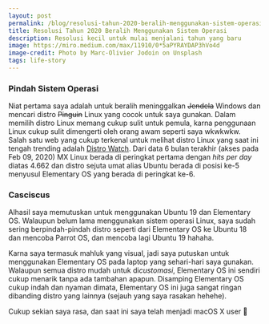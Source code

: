 ```yaml
---
layout: post
permalink: /blog/resolusi-tahun-2020-beralih-menggunakan-sistem-operasi
title: Resolusi Tahun 2020 Beralih Menggunakan Sistem Operasi
description: Resolusi kecil untuk mulai menjalani tahun yang baru
image: https://miro.medium.com/max/11910/0*5aPYRAYDAP3hVo4d
image-credit: Photo by Marc-Olivier Jodoin on Unsplash
tags: life-story
---
```


### Pindah Sistem Operasi

Niat pertama saya adalah untuk beralih meninggalkan ~~Jendela~~ Windows dan mencari distro ~~Pinguin~~ Linux yang cocok untuk saya gunakan. Dalam memilih distro Linux memang cukup sulit untuk pemula, karna penggunaan Linux cukup sulit dimengerti oleh orang awam seperti saya wkwkwkw. Salah satu web yang cukup terkenal untuk melihat distro Linux yang saat ini tengah trending adalah [Distro Watch](https://distrowatch.com/). Dari data 6 bulan terakhir (akses pada Feb 09, 2020) MX Linux berada di peringkat pertama dengan *hits per day* diatas 4.662 dan distro sejuta umat alias Ubuntu berada di posisi ke-5 menyusul Elementary OS yang berada di peringkat ke-6.

### Casciscus

Alhasil saya memutuskan untuk menggunakan Ubuntu 19 dan Elementary OS. Walaupun belum lama menggunakan sistem operasi Linux, saya sudah sering berpindah-pindah distro seperti dari Elementary OS ke Ubuntu 18 dan mencoba Parrot OS, dan mencoba lagi Ubuntu 19 hahaha.

Karna saya termasuk mahluk yang visual, jadi saya putuskan untuk menggunakan Elementary OS pada laptop yang sehari-hari saya gunakan. Walaupun semua distro mudah untuk di*customasi*, Elementary OS ini sendiri cukup menarik tanpa ada tambahan apapun. Disamping Elementary OS cukup indah dan nyaman dimata, Elementary OS ini juga sangat ringan dibanding distro yang lainnya (sejauh yang saya rasakan hehehe).

Cukup sekian saya rasa, dan saat ini saya telah menjadi macOS X user 🤪
